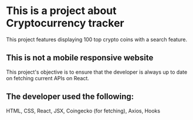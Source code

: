 # This is a project about Cryptocurrency tracker

This project features displaying 100 top crypto coins with a search feature.

## This is not a mobile responsive website

This project's objective is to ensure that the developer is always up to date on fetching current APIs on React. 

## The developer used the following:

HTML, CSS, React, JSX, Coingecko (for fetching), Axios, Hooks


